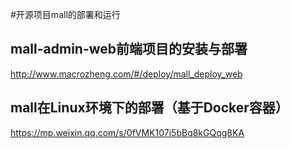 #开源项目mall的部署和运行

## mall-admin-web前端项目的安装与部署
http://www.macrozheng.com/#/deploy/mall_deploy_web

## mall在Linux环境下的部署（基于Docker容器）
https://mp.weixin.qq.com/s/0fVMK107i5bBq8kGQqg8KA

## 